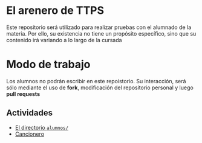 # El arenero de TTPS

Este repositorio será utilizado para realizar pruebas con el alumnado de la
materia.
Por ello, su existencia no tiene un propósito específico, sino que su contenido
irá variando a lo largo de la cursada

# Modo de trabajo

Los alumnos no podrán escribir en este repoistorio. Su interacción, será
sólo mediante el uso de **fork**, modificación del repositorio personal y 
luego **pull requests**

## Actividades

* [El directorio `alumnos/`](https://github.com/TTPS-ruby/sandbox/alumnos)
* [Cancionero](https://github.com/TTPS-ruby/sandbox/cancionero)
